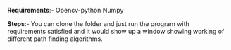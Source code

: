 **Requirements**:-
Opencv-python
Numpy

**Steps**:-
You can clone the folder and just run the program with requirements satisfied and it would show up a window showing working of different path finding algorithms.
